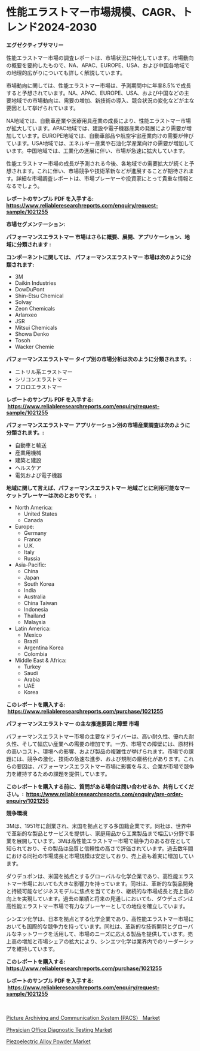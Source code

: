 <p><h1>性能エラストマー市場規模、CAGR、トレンド2024-2030</h1></p><p><strong>エグゼクティブサマリー</strong></p>
<p><p>性能エラストマー市場の調査レポートは、市場状況に特化しています。市場動向の概要を要約したもので、NA、APAC、EUROPE、USA、および中国各地域での地理的広がりについても詳しく解説しています。</p><p>市場動向に関しては、性能エラストマー市場は、予測期間中に年率8.5%で成長すると予想されています。NA、APAC、EUROPE、USA、および中国などの主要地域での市場動向は、需要の増加、新技術の導入、競合状況の変化などが主な要因として挙げられています。</p><p>NA地域では、自動車産業や医療用具産業の成長により、性能エラストマー市場が拡大しています。APAC地域では、建設や電子機器産業の発展により需要が増加しています。EUROPE地域では、自動車部品や航空宇宙産業向けの需要が伸びています。USA地域では、エネルギー産業や石油化学産業向けの需要が増加しています。中国地域では、工業化の進展に伴い、市場が急速に拡大しています。</p><p>性能エラストマー市場の成長が予測される今後、各地域での需要拡大が続くと予想されます。これに伴い、市場競争や技術革新などが進展することが期待されます。詳細な市場調査レポートは、市場プレーヤーや投資家にとって貴重な情報となるでしょう。</p></p>
<p><strong>レポートのサンプル PDF を入手する: <a href="https://www.reliableresearchreports.com/enquiry/request-sample/1021255">https://www.reliableresearchreports.com/enquiry/request-sample/1021255</a></strong></p>
<p><strong>市場セグメンテーション:</strong></p>
<p><strong> パフォーマンスエラストマー 市場はさらに概要、展開、アプリケーション、地域に分類されます :</strong></p>
<p><strong>コンポーネントに関しては、 パフォーマンスエラストマー 市場は次のように分類されます: &nbsp;</strong></p>
<p><ul><li>3M</li><li>Daikin Industries</li><li>DowDuPont</li><li>Shin-Etsu Chemical</li><li>Solvay</li><li>Zeon Chemicals</li><li>Arlanxeo</li><li>JSR</li><li>Mitsui Chemicals</li><li>Showa Denko</li><li>Tosoh</li><li>Wacker Chemie</li></ul></p>
<p><strong> パフォーマンスエラストマー タイプ別の市場分析は次のように分類されます。:</strong></p>
<p><ul><li>ニトリル系エラストマー</li><li>シリコンエラストマー</li><li>フロロエラストマー</li></ul></p>
<p><strong>レポートのサンプル PDF を入手する: &nbsp;<a href="https://www.reliableresearchreports.com/enquiry/request-sample/1021255">https://www.reliableresearchreports.com/enquiry/request-sample/1021255</a></strong></p>
<p><strong> パフォーマンスエラストマー アプリケーション別の市場産業調査は次のように分類されます。:</strong></p>
<p><ul><li>自動車と輸送</li><li>産業用機械</li><li>建築と建設</li><li>ヘルスケア</li><li>電気および電子機器</li></ul></p>
<p><strong>地域に関して言えば、パフォーマンスエラストマー 地域ごとに利用可能なマーケットプレーヤーは次のとおりです。:</strong></p>
<p><ul>
    <li>
        North America:
        <ul>
            <li>United States</li>
            <li>Canada</li>
        </ul>
    </li>
    <li>
        Europe:
        <ul>
            <li>Germany</li>
            <li>France</li>
            <li>U.K.</li>
            <li>Italy</li>
            <li>Russia</li>
        </ul>
    </li>
    <li>
        Asia-Pacific:
        <ul>
            <li>China</li>
            <li>Japan</li>
            <li>South Korea</li>
            <li>India</li>
            <li>Australia</li>
            <li>China Taiwan</li>
            <li>Indonesia</li>
            <li>Thailand</li>
            <li>Malaysia</li>
        </ul>
    </li>
    <li>
        Latin America:
        <ul>
            <li>Mexico</li>
            <li>Brazil</li>
            <li>Argentina Korea</li>
            <li>Colombia</li>
        </ul>
    </li>
    <li>
        Middle East & Africa:
        <ul>
            <li>Turkey</li>
            <li>Saudi</li>
            <li>Arabia</li>
            <li>UAE</li>
            <li>Korea</li>
        </ul>
    </li>
    </ul></p>
<p><strong>このレポートを購入する: &nbsp;<a href="https://www.reliableresearchreports.com/purchase/1021255">https://www.reliableresearchreports.com/purchase/1021255</a></strong></p>
<p><strong>パフォーマンスエラストマー の主な推進要因と障壁 市場</strong></p>
<p><p>パフォーマンスエラストマー市場の主要なドライバーは、高い耐久性、優れた耐久性、そして幅広い産業への需要の増加です。一方、市場での障壁には、原材料の高いコスト、環境への影響、および製品の複雑性が挙げられます。市場での課題には、競争の激化、技術の急速な進歩、および規制の厳格化があります。これらの要因は、パフォーマンスエラストマー市場に影響を与え、企業が市場で競争力を維持するための課題を提供しています。</p></p>
<p><strong>このレポートを購入する前に、質問がある場合は問い合わせるか、共有してください。:&nbsp; <a href="https://www.reliableresearchreports.com/enquiry/pre-order-enquiry/1021255">https://www.reliableresearchreports.com/enquiry/pre-order-enquiry/1021255</a></strong></p>
<p><strong>競争環境</strong></p>
<p><p>3Mは、1951年に創業され、米国を拠点とする多国籍企業です。同社は、世界中で革新的な製品とサービスを提供し、家庭用品から工業製品まで幅広い分野で事業を展開しています。3Mは高性能エラストマー市場で競争力のある存在として知られており、その製品は品質と信頼性の高さで評価されています。過去数年間における同社の市場成長と市場規模は安定しており、売上高も着実に増加しています。</p><p>ダウデュポンは、米国を拠点とするグローバルな化学企業であり、高性能エラストマー市場においても大きな影響力を持っています。同社は、革新的な製品開発と持続可能なビジネスモデルに焦点を当てており、継続的な市場成長と売上高の向上を実現しています。過去の業績と将来の見通しにおいても、ダウデュポンは高性能エラストマー市場で有力なプレーヤーとしての地位を確立しています。</p><p>シンエツ化学は、日本を拠点とする化学企業であり、高性能エラストマー市場においても国際的な競争力を持っています。同社は、革新的な技術開発とグローバルなネットワークを活用して、市場のニーズに応える製品を提供しています。売上高の増加と市場シェアの拡大により、シンエツ化学は業界内でのリーダーシップを維持しています。</p></p>
<p><strong>このレポートを購入する: &nbsp; <a href="https://www.reliableresearchreports.com/purchase/1021255">https://www.reliableresearchreports.com/purchase/1021255</a></strong></p>
<p><strong>レポートのサンプル PDF を入手する: &nbsp;<a href="https://www.reliableresearchreports.com/enquiry/request-sample/1021255">https://www.reliableresearchreports.com/enquiry/request-sample/1021255</a></strong><strong></strong></p>
<p>&nbsp;</p>
<p><p><a href="https://view.publitas.com/reportprime-1/picture-archiving-and-communication-system-pacs-market-research-report-reveals-the-latest-trends-and-opportunities-of-this-market-for-period-from-2023-2030/">Picture Archiving and Communication System (PACS） Market</a></p><p><a href="https://view.publitas.com/reportprime-1/physician-office-diagnostic-testing-market-research-report-provides-critical-insights-that-can-help-shape-business-development-and-investment-strategies/">Physician Office Diagnostic Testing Market</a></p><p><a href="https://view.publitas.com/reportprime-1/piezoelectric-alloy-powder-market-size-global-industry-overview-market-segmentation-and-forecast-2023-to-2030/">Piezoelectric Alloy Powder Market</a></p></p>